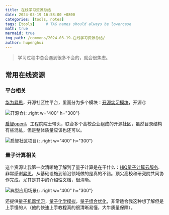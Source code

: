```yaml
---
title: 在线学习资源总结
date: 2024-03-19 16:58:00 +0800
categories: [tools, notes]
tags: [tools]     # TAG names should always be lowercase
math: true
mermaid: true
img_path: /commons/2024-03-19-在线学习资源总结/
author: hupenghui
---
```


> 学习过程中总会遇到很多不会的，就会很焦虑。

## 常用在线资源

### 平台相关

[华为昇思](https://www.mindspore.cn/)，开源社区性平台，里面分为多个模块：[开源实习模块](https://www.mindspore.cn/internship)，开源仓

![开源仓](开源仓.png){: .right w="400" h="300"}

[启智openl](https://openi.org.cn/html/Club/2019/0227/14.html)，工程院院士带头，联合多个高校企业组成的开源社区，虽然目录结构有些混乱，但是整体质量应该也还可以。

![启智社区项目](启智社区项目.png){: .right w="400" h="300"}

### 量子计算相关

这个资源让我第一次清晰地了解到了量子计算是在干什么：[HiQ量子计算云服务](https://hiq.huaweicloud.com/home).非常感谢[昇思](https://www.mindspore.cn/)，从基础设施到前沿领域做的是真的不错。顶尖高校和研究院共同协作完成，尤其是其中的介绍性文档，很清晰。

![典型应用场景](典型应用场景.png){: .right w="400" h="300"}

还提供[量子机器学习](https://hiq.huaweicloud.com/tutorial/qnn_for_nlp)，[量子化学模拟](https://hiq.huaweicloud.com/tutorial/vqe_for_quantum_chemistry)，[量子组合优化](https://hiq.huaweicloud.com/tutorial/quantum_approximate_optimization_algorithm)，非常适合我这种想了解但是上手慢的人（他的快速上手教程真的很清晰易懂，大牛质量保障）。

### 

